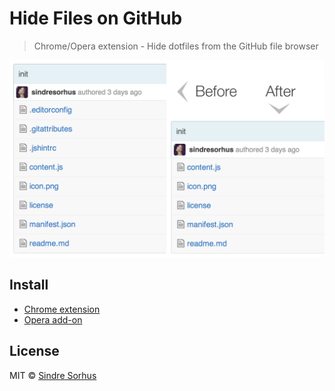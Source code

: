 # Hide Files on GitHub

> Chrome/Opera extension - Hide dotfiles from the GitHub file browser

![](screenshot.png)


## Install

* [Chrome extension](https://chrome.google.com/webstore/detail/hide-files-on-github/lpnakhpaodhdkleejaehlapdhbgjbddp)
* [Opera add-on](https://addons.opera.com/en/extensions/details/github-hide-files/)


## License

MIT © [Sindre Sorhus](http://sindresorhus.com)


